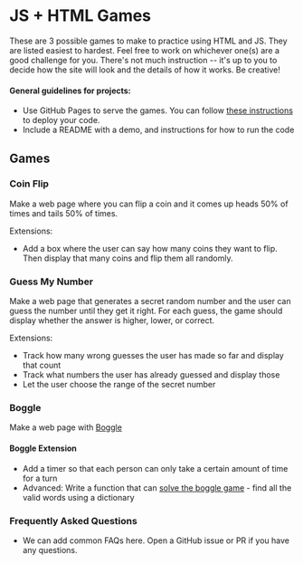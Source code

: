 # JS + HTML Games

These are 3 possible games to make to practice using HTML and JS. They are listed easiest to hardest. Feel free to work on whichever one(s) are a good challenge for you. There's not much instruction -- it's up to you to decide how the site will look and the details of how it works. Be creative!

#### General guidelines for projects:

- Use GitHub Pages to serve the games. You can follow [these instructions](https://www.codecademy.com/articles/f1-u3-github-pages) to deploy your code.
- Include a README with a demo, and instructions for how to run the code

## Games

### Coin Flip

Make a web page where you can flip a coin and it comes up heads 50% of times and tails 50% of times.

Extensions:

- Add a box where the user can say how many coins they want to flip. Then display that many coins and flip them all randomly.

### Guess My Number

Make a web page that generates a secret random number and the user can guess the number until they get it right.
For each guess, the game should display whether the answer is higher, lower, or correct.

Extensions:

- Track how many wrong guesses the user has made so far and display that count
- Track what numbers the user has already guessed and display those
- Let the user choose the range of the secret number

### Boggle

Make a web page with [Boggle](https://coursera.cs.princeton.edu/algs4/assignments/boggle/specification.php)

#### Boggle Extension

- Add a timer so that each person can only take a certain amount of time for a turn
- Advanced: Write a function that can [solve the boggle game](https://www.codewars.com/kata/boggle-solver/javascript) - find all the valid words using a dictionary

### Frequently Asked Questions

- We can add common FAQs here. Open a GitHub issue or PR if you have any questions.
